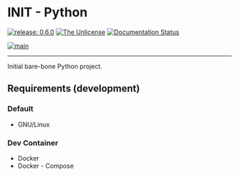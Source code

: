 # INIT - Python

[![release: 0.6.0](https://img.shields.io/badge/rel-0.6.0-blue.svg?style=flat-square)](https://github.com/artdotlis/INITpy)
[![The Unlicense](https://img.shields.io/badge/License-Unlicense-brightgreen.svg?style=flat-square)](https://choosealicense.com/licenses/unlicense/)
[![Documentation Status](https://img.shields.io/badge/docs-GitHub-blue.svg?style=flat-square)](https://artdotlis.github.io/INITpy/)

[![main](https://github.com/artdotlis/INITpy/actions/workflows/main.yml/badge.svg?branch=main)](https://github.com/artdotlis/INITpy/actions/workflows/main.yml)

---

Initial bare-bone Python project.

## Requirements (development)

### Default

- GNU/Linux

### Dev Container

- Docker
- Docker - Compose
